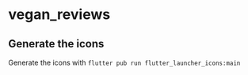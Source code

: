 # vegan_reviews

## Generate the icons

Generate the icons with `flutter pub run flutter_launcher_icons:main`
